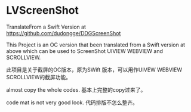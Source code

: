 # LVScreenShot
TranslateFrom a Swift Version at  https://github.com/dudongge/DDGScreenShot


This Project is an OC version that been translated from a Swift version at above which can be used to ScreenShot UIVIEW WEBVIEW and SCROLLVIEW.

此项目是关于截屏的OC版本，原为SWift 版本，可以用作UIVEW WEBVIEW SCROLLVIEW的截屏功能。

almost copy the whole codes.
基本上完整的copy过来了。

code mat is not very good look.
代码排版不怎么整齐。
